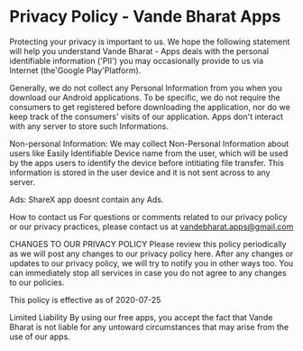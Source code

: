 # Privacy Policy - Vande Bharat Apps

Protecting your privacy is important to us. We hope the following statement will help you understand Vande Bharat - Apps deals with the personal identifiable information ('PII') you may occasionally provide to us via Internet (the'Google Play'Platform).

Generally, we do not collect any Personal Information from you when you download our Android applications. To be specific, we do not require the consumers to get registered before downloading the application, nor do we keep track of the consumers' visits of our application. Apps don't interact with any server to store such Informations.

Non-personal Information:
We may collect Non-Personal Information about users like Easily Identifiable Device name from the user, which will be used by the apps users to identify the device before intitiating file transfer. This information is stored in the user device and it is not sent across to any server.

Ads:
ShareX app doesnt contain any Ads.

How to contact us
For questions or comments related to our privacy policy or our privacy practices, please contact us at vandebharat.apps@gmail.com


CHANGES TO OUR PRIVACY POLICY
Please review this policy periodically as we will post any changes to our privacy policy here. After any changes or updates to our privacy policy, we will try to notify you in other ways too. You can immediately stop all services in case you do not agree to any changes to our policies.

This policy is effective as of 2020-07-25

Limited Liability
By using our free apps, you accept the fact that Vande Bharat is not liable for any untoward circumstances that may arise from the use of our apps.

